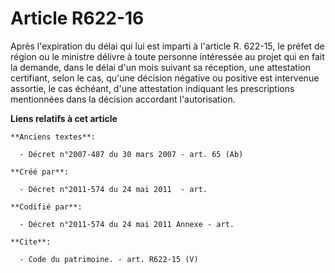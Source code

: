 # Article R622-16

Après l'expiration du délai qui lui est imparti à l'article R. 622-15, le préfet de région ou le ministre délivre à toute
personne intéressée au projet qui en fait la demande, dans le délai d'un mois suivant sa réception, une attestation
certifiant, selon le cas, qu'une décision négative ou positive est intervenue assortie, le cas échéant, d'une attestation
indiquant les prescriptions mentionnées dans la décision accordant l'autorisation.

**Liens relatifs à cet article**

	**Anciens textes**:

	  - Décret n°2007-487 du 30 mars 2007 - art. 65 (Ab)

	**Créé par**:

	  - Décret n°2011-574 du 24 mai 2011  - art.

	**Codifié par**:

	  - Décret n°2011-574 du 24 mai 2011 Annexe - art.

	**Cite**:

	  - Code du patrimoine. - art. R622-15 (V)
